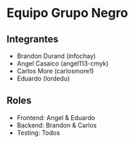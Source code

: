 # Equipo Grupo Negro

## Integrantes
- Brandon Durand (infochay)
- Angel Casaico (angel113-cmyk) 
- Carlos More (carlosmore1)
- Eduardo (lordedu)

## Roles
- Frontend: Angel & Eduardo
- Backend: Brandon & Carlos
- Testing: Todos